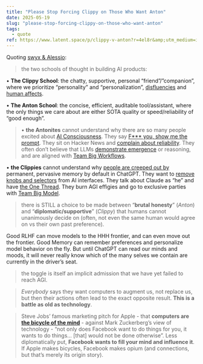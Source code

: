 ```yaml
---
title: "Please Stop Forcing Clippy on Those Who Want Anton"
date: 2025-05-19
slug: "please-stop-forcing-clippy-on-those-who-want-anton"
tags:
  - quote
ref: https://www.latent.space/p/clippy-v-anton?r=4el8r&amp;utm_medium=ios&amp;triedRedirect=true
---
```


Quoting [swyx & Alessio](https://www.latent.space/p/clippy-v-anton?r=4el8r&utm_medium=ios&triedRedirect=true):

> the two schools of thought in building AI products:

•   **The Clippy School**: the chatty, supportive, personal “friend”/”companion”, where we prioritize “personality” and “personalization”, [disfluencies](https://www.latent.space/p/notebooklm) and [human affects](https://news.ycombinator.com/item?id=43754124).
    
•   **The Anton School**: the concise, efficient, auditable tool/assistant, where the only things we care about are either SOTA quality or speed/reliability of “good enough”.

> •   **the Antonites** cannot understand why there are so many people excited about [AI Consciousness](https://www.latent.space/p/sim-ai). They say [F*** you, show me the prompt](https://hamel.dev/blog/posts/prompt/). They sit on Hacker News and [complain about reliability](https://news.ycombinator.com/item?id=43535653). They often don’t believe that LLMs [demonstrate emergence](https://www.latent.space/p/yitay) or reasoning, and are aligned with [Team Big Workflows](https://www.latent.space/i/161759114/team-big-workflows).
    
•   **the Clippies** cannot understand why [people are creeped out by](https://x.com/xlr8harder/status/1912726846770119000) permanent, pervasive memory by default in ChatGPT. They want to [remove knobs and selectors](https://www.latent.space/p/notebooklm) from AI interfaces. They talk about Claude as “he” and have [the One Thread](https://x.com/karpathy/status/1902737525900525657). They burn AGI effigies and go to exclusive parties with [Team Big Model](https://www.latent.space/i/161759114/team-big-model).

> there is STILL a choice to be made between “**brutal honesty**” (*Anton*) and “**diplomatic/supportive**” (*Clippy*) that humans cannot unanimously decide on (often, not even the same human would agree on vs their own past preference).

Good RLHF can move models to the HHH frontier, and can even move out the frontier. Good Memory can remember preferences and personalize model behavior on the fly. But until ChatGPT can read our minds and moods, it will never really know which of the many selves we contain are currently in the driver’s seat.

> the toggle is itself an implicit admission that we have yet failed to reach AGI.

> *Everybody* says they want computers to augment us, not replace us, but then their actions often lead to the exact opposite result. **This is a battle as old as technology**.

> Steve Jobs’ famous marketing pitch for Apple - that **computers are [the bicycle of the mind](https://stratechery.com/2018/techs-two-philosophies/#v-lydOPhqW-1)** - against Mark Zuckerberg’s view of technology - “not only does Facebook want to do things for you, it wants to do things… [that] would not be done otherwise”. Less diplomatically put, **Facebook wants to fill your mind and influence it**. If Apple makes bicycles, Facebook makes opium (and connections, but that’s merely its origin story).
